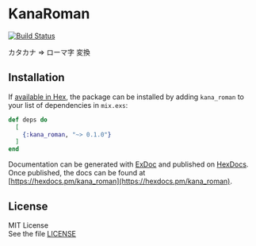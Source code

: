 # KanaRoman
[![Build Status](https://travis-ci.com/nukosuke/ex_kana_roman.svg?branch=master)](https://travis-ci.com/nukosuke/ex_kana_roman)

カタカナ => ローマ字 変換

## Installation

If [available in Hex](https://hex.pm/docs/publish), the package can be installed
by adding `kana_roman` to your list of dependencies in `mix.exs`:

```elixir
def deps do
  [
    {:kana_roman, "~> 0.1.0"}
  ]
end
```

Documentation can be generated with [ExDoc](https://github.com/elixir-lang/ex_doc)
and published on [HexDocs](https://hexdocs.pm). Once published, the docs can
be found at [https://hexdocs.pm/kana_roman](https://hexdocs.pm/kana_roman).

## License

MIT License  
See the file [LICENSE](./LICENSE)
